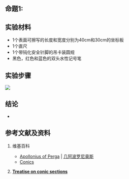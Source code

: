 ## 命题1: 

## 实验材料

- 1个表面可擦写的长度和宽度分别为40cm和30cm的坐标板
- 1个直尺
- 1个带钝化安全针脚的吊卡装圆规
- 黑色，红色和蓝色的双头水性记号笔

## 实验步骤

![](/images/欧几里得几何/阿波罗尼奥斯的圆锥曲线论中典型的几何实验/卷1/命题1/1a1.jpg)

## 结论

- 

## 参考文献及资料

1. 维基百科
	- [Apollonius of Perga](https://en.wikipedia.org/wiki/Apollonius_of_Perga) | [几阿波罗尼奥斯](https://zh.wikipedia.org/wiki/阿波罗尼奥斯) 
	- [Conics](https://en.wikipedia.org/wiki/Apollonius_of_Perga#Conics) 

2. [**Treatise on conic sections**](https://archive.org/details/treatiseonconics00apolrich) 